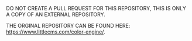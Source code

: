 DO NOT CREATE A PULL REQUEST FOR THIS REPOSITORY, THIS IS ONLY A COPY OF AN EXTERNAL REPOSITORY.

THE ORGINAL REPOSITORY CAN BE FOUND HERE: https://www.littlecms.com/color-engine/.